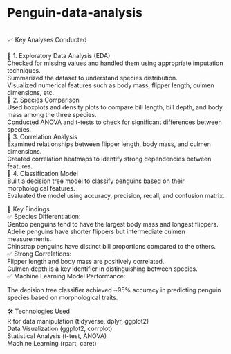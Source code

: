 # Penguin-data-analysis
<br>
📈 Key Analyses Conducted

<br>

🔹 1. Exploratory Data Analysis (EDA)<br>
Checked for missing values and handled them using appropriate imputation techniques.<br>
Summarized the dataset to understand species distribution.<br>
Visualized numerical features such as body mass, flipper length, culmen dimensions, etc.
<br>
🔹 2. Species Comparison<br>
Used boxplots and density plots to compare bill length, bill depth, and body mass among the three species.<br>
Conducted ANOVA and t-tests to check for significant differences between species.
<br>
🔹 3. Correlation Analysis<br>
Examined relationships between flipper length, body mass, and culmen dimensions.<br>
Created correlation heatmaps to identify strong dependencies between features.
<br>
🔹 4. Classification Model<br>
Built a decision tree model to classify penguins based on their morphological features.<br>
Evaluated the model using accuracy, precision, recall, and confusion matrix.
<br>

🔬 Key Findings
<br>
✅ Species Differentiation:
<br>
Gentoo penguins tend to have the largest body mass and longest flippers.<br>
Adelie penguins have shorter flippers but intermediate culmen measurements.<br>
Chinstrap penguins have distinct bill proportions compared to the others.
<br>
✅ Strong Correlations:
<br>
Flipper length and body mass are positively correlated.<br>
Culmen depth is a key identifier in distinguishing between species.
<br>
✅ Machine Learning Model Performance:
<br>

The decision tree classifier achieved ~95% accuracy in predicting penguin species based on morphological traits.
<br>
  
🛠 Technologies Used
<br>
R for data manipulation (tidyverse, dplyr, ggplot2)<br>
Data Visualization (ggplot2, corrplot)<br>
Statistical Analysis (t-test, ANOVA)<br>
Machine Learning (rpart, caret)
